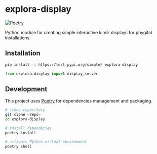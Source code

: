 # explora-display
[![Poetry](https://img.shields.io/endpoint?url=https://python-poetry.org/badge/v0.json)](https://python-poetry.org/)

Python module for creating simple interactive kiosk displays for phygital installations. 

## Installation

```bash
pip install -i https://test.pypi.org/simple/ explora-display
```

```python
from explora.display import display_server
```

## Development
This project uses [Poetry](https://python-poetry.org/docs/#installation) for dependencies management and packaging.

```bash
# clone reporitory
git clone <repo>
cd explora-display

# install dependecies
poetry install

# activate Python virtual environment
poetry shell

```

